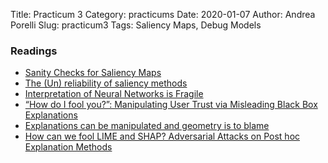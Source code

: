 Title: Practicum 3
Category: practicums
Date: 2020-01-07
Author: Andrea Porelli
Slug: practicum3
Tags: Saliency Maps, Debug Models

### Readings
- [Sanity Checks for Saliency Maps](https://arxiv.org/pdf/1810.03292.pdf)
- [The (Un) reliability of saliency methods](https://arxiv.org/pdf/1711.00867.pdf)
- [Interpretation of Neural Networks is Fragile](https://arxiv.org/pdf/1710.10547.pdf)
- [“How do I fool you?”: Manipulating User Trust via Misleading Black Box Explanations](https://arxiv.org/pdf/1911.06473.pdf)
- [Explanations can be manipulated and geometry is to blame](https://papers.nips.cc/paper/9511-explanations-can-be-manipulated-and-geometry-is-to-blame.pdf)
- [How can we fool LIME and SHAP? Adversarial Attacks on Post hoc Explanation Methods](https://arxiv.org/pdf/1911.02508.pdf)